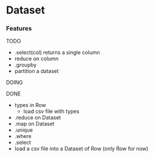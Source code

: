 # Dataset

### Features

TODO

- .select(col) returns a single column
- reduce on column
- .groupby
- partition a dataset

DOING


DONE

- types in Row
	- load csv file with types
- .reduce on Dataset
- .map on Dataset
- .unique
- .where
- .select
- load a csv file into a Dataset of Row (only Row for now)